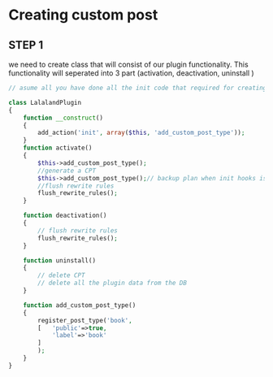 # Creating custom post

## STEP 1

we need to create class that will consist of our plugin functionality. This functionality will
seperated into 3 part (activation, deactivation, uninstall )

```php
// asume all you have done all the init code that required for creating wordpress plugins

class LalalandPlugin
{
    function __construct()
    {
        add_action('init', array($this, 'add_custom_post_type'));
    }
    function activate()
    {
        $this->add_custom_post_type();
        //generate a CPT
        $this->add_custom_post_type();// backup plan when init hooks is not working
        //flush rewrite rules
        flush_rewrite_rules();
    }

    function deactivation()
    {
        // flush rewrite rules
        flush_rewrite_rules();
    }

    function uninstall()
    {
        // delete CPT
        // delete all the plugin data from the DB
    }

    function add_custom_post_type()
    {
        register_post_type('book',
        [   'public'=>true,
            'label'=>'book'
        ]
        );
    }
}

```
